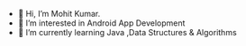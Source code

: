 - 👋 Hi, I’m Mohit Kumar.
- 👀 I’m interested in Android App Development
- 🌱 I’m currently learning Java ,Data Structures & Algorithms

<!---
mohit1316/mohit1316 is a ✨ special ✨ repository because its `README.md` (this file) appears on your GitHub profile.
You can click the Preview link to take a look at your changes.
--->
